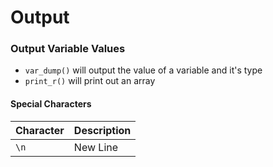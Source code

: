 # Output

### Output Variable Values

- `var_dump()` will output the value of a variable and it's type
- `print_r()` will print out an array

#### Special Characters

Character | Description
----------|------------
`\n` | New Line

